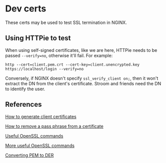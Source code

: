 # Dev certs
These certs may be used to test SSL termination in NGINX.

## Using HTTPie to test

When using self-signed certificates, like we are here, HTTPie needs to be passed `--verify=no`, otherwise it'll fail. For example:

```
http --cert=client.pem.crt --cert-key=client.unencrypted.key https://localhost/login --verify=no

```

Conversely, if NGINX doesn't specify `ssl_verify_client on;`, then it won't extract the DN from the client's certificate. Stroom and friends need the DN to identify the user.

## References

[How to generate client certificates](http://nategood.com/client-side-certificate-authentication-in-ngi)

[How to remove a pass phrase from a certificate](http://www.insivia.com/removing-a-pass-phrase-from-a-ssl-certificate/)

[Useful OpenSSL commands](https://www.sslshopper.com/article-most-common-openssl-commands.html)

[More useful OpenSSL commands](https://support.asperasoft.com/hc/en-us/articles/216128468-OpenSSL-commands-to-check-and-verify-your-SSL-certificate-key-and-CSR)

[Converting PEM to DER](https://support.ssl.com/Knowledgebase/Article/View/19/0/der-vs-crt-vs-cer-vs-pem-certificates-and-how-to-convert-them)